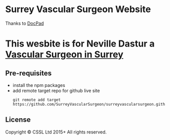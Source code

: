 # Surrey Vascular Surgeon Website

Thanks to [DocPad](http://docpad.org)

# This wesbite is for Neville Dastur a [Vascular Surgeon in Surrey](https://www.surreyvascularsurgeon.com)

## Pre-requisites

- install the npm packages
- add remote target repo for github live site
  ```
  git remote add target https://github.com/SurreyVascularSurgeon/surreyvascularsurgeon.github.io.git
  ```

## License
Copyright &copy; CSSL Ltd 2015+ All rights reserved.